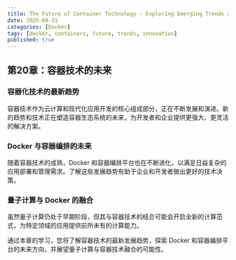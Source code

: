 ```yaml
---
title: The Future of Container Technology - Exploring Emerging Trends and Innovations
date: 2025-08-31
categories: [Docker]
tags: [docker, containers, future, trends, innovation]
published: true
---
```


## 第20章：容器技术的未来

### 容器化技术的最新趋势

容器技术作为云计算和现代化应用开发的核心组成部分，正在不断发展和演进。新的趋势和技术正在塑造容器生态系统的未来，为开发者和企业提供更强大、更灵活的解决方案。

### Docker 与容器编排的未来

随着容器技术的成熟，Docker 和容器编排平台也在不断进化，以满足日益复杂的应用部署和管理需求。了解这些发展趋势有助于企业和开发者做出更好的技术决策。

### 量子计算与 Docker 的融合

虽然量子计算仍处于早期阶段，但其与容器技术的结合可能会开启全新的计算范式，为特定领域的应用提供前所未有的计算能力。

通过本章的学习，您将了解容器技术的最新发展趋势，探索 Docker 和容器编排平台的未来方向，并展望量子计算与容器技术融合的可能性。